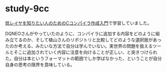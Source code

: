 # study-9cc

[低レイヤを知りたい人のためのCコンパイラ作成入門](https://www.sigbus.info/compilerbook)で学習していました。

DQNEOさんがやっていたのように、コンパイラに追加する内容をどのように組み立てるのか、そして植山さんのリポジトリと比較してどのような選択肢があったのか考える、みたいな方法で自分は学んでいない。実世界の問題を扱えるツールとそこに追加されていく内容に注意を向けることが正しい、と突きつけられた。自分は本というフォーマットの範囲でしか学ばなかった、ということが自分自身の思考の限界を意味している。
